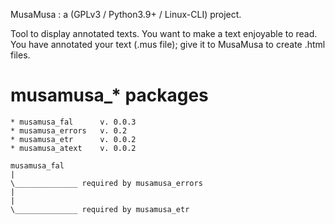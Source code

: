 MusaMusa : a (GPLv3 / Python3.9+ / Linux-CLI) project.

Tool to display annotated texts.
You want to make a text enjoyable to read. You have annotated your text (.mus file); give it to MusaMusa to create .html files.

musamusa_* packages
===================
```
* musamusa_fal      v. 0.0.3
* musamusa_errors   v. 0.2
* musamusa_etr      v. 0.0.2
* musamusa_atext    v. 0.0.2

musamusa_fal
|
\______________ required by musamusa_errors
|
|
\______________ required by musamusa_etr
```
    
